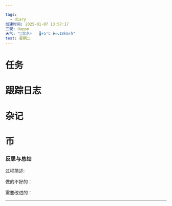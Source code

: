 ```yaml
---

tags:
  - diary
创建时间: 2025-01-07 13:57:17
三观: Happy
天气: "🌱北京☀️   🌡️+5°C 🌬️↘18km/h"
test: 星期二
---
```


# 任务


# 跟踪日志


# 杂记

# 币

### 反思与总结

过程简述: 

做的不好的：

需要改进的：

---


